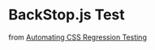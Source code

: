 # BackStop.js Test

from [Automating CSS Regression Testing](https://css-tricks.com/automating-css-regression-testing/)